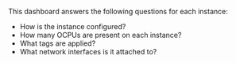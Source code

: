 This dashboard answers the following questions for each instance:

- How is the instance configured?
- How many OCPUs are present on each instance?
- What tags are applied?
- What network interfaces is it attached to?
